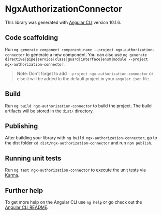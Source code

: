 # NgxAuthorizationConnector

This library was generated with [Angular CLI](https://github.com/angular/angular-cli) version 10.1.6.

## Code scaffolding

Run `ng generate component component-name --project ngx-authorization-connector` to generate a new component. You can also use `ng generate directive|pipe|service|class|guard|interface|enum|module --project ngx-authorization-connector`.
> Note: Don't forget to add `--project ngx-authorization-connector` or else it will be added to the default project in your `angular.json` file. 

## Build

Run `ng build ngx-authorization-connector` to build the project. The build artifacts will be stored in the `dist/` directory.

## Publishing

After building your library with `ng build ngx-authorization-connector`, go to the dist folder `cd dist/ngx-authorization-connector` and run `npm publish`.

## Running unit tests

Run `ng test ngx-authorization-connector` to execute the unit tests via [Karma](https://karma-runner.github.io).

## Further help

To get more help on the Angular CLI use `ng help` or go check out the [Angular CLI README](https://github.com/angular/angular-cli/blob/master/README.md).
